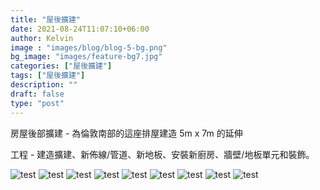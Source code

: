 ```yaml
---
title: "屋後擴建"
date: 2021-08-24T11:07:10+06:00
author: Kelvin
image : "images/blog/blog-5-bg.png"
bg_image: "images/feature-bg7.jpg"
categories: ["屋後擴建"]
tags: ["屋後擴建"]
description: ""
draft: false
type: "post"
---
```

房屋後部擴建 - 為倫敦南部的這座排屋建造 5m x 7m 的延伸

工程 - 建造擴建、新佈線/管道、新地板、安裝新廚房、牆壁/地板單元和裝飾。




![test](/images/blog/blog-5%20(1).jpg)
![test](/images/blog/blog-5%20(2).jpg)
![test](/images/blog/blog-5%20(3).jpg)
![test](/images/blog/blog-5%20(4).jpg)
![test](/images/blog/blog-5%20(5).jpg)
![test](/images/blog/blog-5%20(6).jpg)
![test](/images/blog/blog-5%20(7).jpg)
![test](/images/blog/blog-5%20(8).jpg)
![test](/images/blog/blog-5%20(9).jpg)